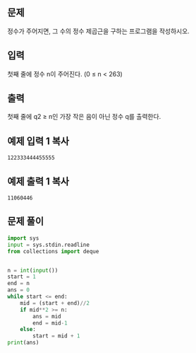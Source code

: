 ## 문제

정수가 주어지면, 그 수의 정수 제곱근을 구하는 프로그램을 작성하시오.

## 입력

첫째 줄에 정수 n이 주어진다. (0 ≤ n < 263)

## 출력

첫째 줄에 q2 ≥ n인 가장 작은 음이 아닌 정수 q를 출력한다.

## 예제 입력 1 복사

```
122333444455555
```

## 예제 출력 1 복사

```
11060446
```

## 문제 풀이

```python
import sys
input = sys.stdin.readline
from collections import deque


n = int(input())
start = 1
end = n
ans = 0
while start <= end:
    mid = (start + end)//2
    if mid**2 >= n:
        ans = mid
        end = mid-1
    else:
        start = mid + 1
print(ans)
```
